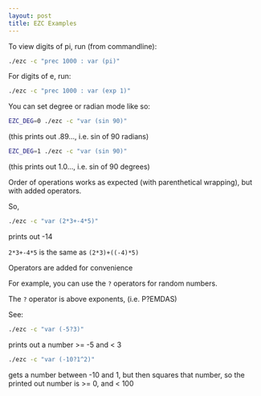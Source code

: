```yaml
---
layout: post
title: EZC Examples
---
```


To view digits of pi, run (from commandline):

```bash
./ezc -c "prec 1000 : var (pi)"
```

For digits of e, run:

```bash
./ezc -c "prec 1000 : var (exp 1)"
```

You can set degree or radian mode like so:

```bash
EZC_DEG=0 ./ezc -c "var (sin 90)"
```

(this prints out .89..., i.e. sin of 90 radians)

```bash
EZC_DEG=1 ./ezc -c "var (sin 90)"
```

(this prints out 1.0..., i.e. sin of 90 degrees)

Order of operations works as expected (with parenthetical wrapping), but with added operators.


So,

```bash
./ezc -c "var (2*3+-4*5)"
```

prints out -14

`2*3+-4*5` is the same as `(2*3)+((-4)*5)`

Operators are added for convenience

For example, you can use the `?` operators for random numbers.

The `?` operator is above exponents, (i.e. P?EMDAS)

See:

```bash
./ezc -c "var (-5?3)"
```

prints out a number >= -5 and < 3

```bash
./ezc -c "var (-10?1^2)"
```

gets a number between -10 and 1, but then squares that number, so the printed out number is >= 0, and < 100


